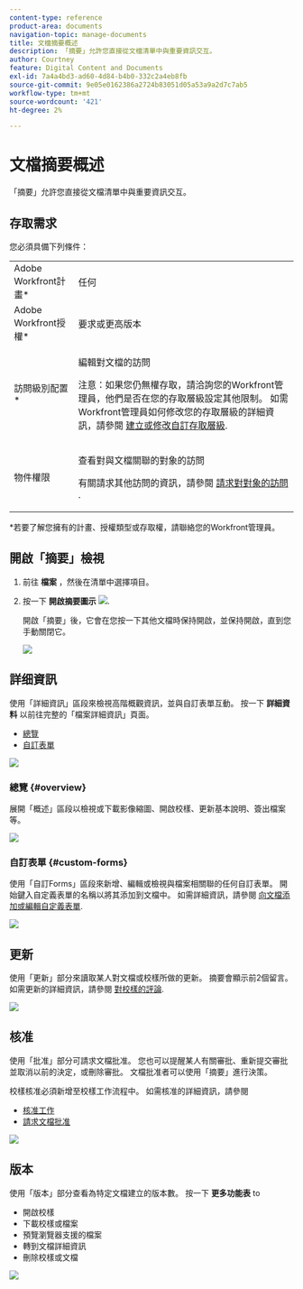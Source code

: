 ```yaml
---
content-type: reference
product-area: documents
navigation-topic: manage-documents
title: 文檔摘要概述
description: 「摘要」允許您直接從文檔清單中與重要資訊交互。
author: Courtney
feature: Digital Content and Documents
exl-id: 7a4a4bd3-ad60-4d84-b4b0-332c2a4eb8fb
source-git-commit: 9e05e0162386a2724b83051d05a53a9a2d7c7ab5
workflow-type: tm+mt
source-wordcount: '421'
ht-degree: 2%

---
```


# 文檔摘要概述

「摘要」允許您直接從文檔清單中與重要資訊交互。

## 存取需求

您必須具備下列條件：

<table style="table-layout:auto"> 
 <col> 
 </col> 
 <col> 
 </col> 
 <tbody> 
  <tr> 
   <td role="rowheader">Adobe Workfront計畫*</td> 
   <td> <p> 任何</p> </td> 
  </tr> 
  <tr> 
   <td role="rowheader">Adobe Workfront授權*</td> 
   <td> <p>要求或更高版本</p> </td> 
  </tr> 
  <tr data-mc-conditions=""> 
   <td role="rowheader">訪問級別配置*</td> 
   <td> <p>編輯對文檔的訪問</p> <p>注意：如果您仍無權存取，請洽詢您的Workfront管理員，他們是否在您的存取層級設定其他限制。 如需Workfront管理員如何修改您的存取層級的詳細資訊，請參閱 <a href="../../administration-and-setup/add-users/configure-and-grant-access/create-modify-access-levels.md" class="MCXref xref">建立或修改自訂存取層級</a>.</p> </td> 
  </tr> 
  <tr data-mc-conditions=""> 
   <td role="rowheader">物件權限</td> 
   <td> <p>查看對與文檔關聯的對象的訪問</p> <p>有關請求其他訪問的資訊，請參閱 <a href="../../workfront-basics/grant-and-request-access-to-objects/request-access.md" class="MCXref xref">請求對對象的訪問 </a>.</p> </td> 
  </tr> 
 </tbody> 
</table>

&#42;若要了解您擁有的計畫、授權類型或存取權，請聯絡您的Workfront管理員。

## 開啟「摘要」檢視

1. 前往 **檔案** ，然後在清單中選擇項目。
1. 按一下 **開啟摘要圖示** ![](assets/qs-summary-in-new-toolbar-small.png).

   開啟「摘要」後，它會在您按一下其他文檔時保持開啟，並保持開啟，直到您手動關閉它。

   ![](assets/summary-details-350x585.png)

## 詳细資訊

使用「詳細資訊」區段來檢視高階概觀資訊，並與自訂表單互動。 按一下 **詳細資料** 以前往完整的「檔案詳細資訊」頁面。

* [總覽](#overview)
* [自訂表單](#custom-forms)

![](assets/copy-of-doc-summary-details-section-350x404.png)

### 總覽 {#overview}

展開「概述」區段以檢視或下載影像縮圖、開啟校樣、更新基本說明、簽出檔案等。

![](assets/copy-of-doc-summary-with-overview-350x560.png)

### 自訂表單 {#custom-forms}

使用「自訂Forms」區段來新增、編輯或檢視與檔案相關聯的任何自訂表單。 開始鍵入自定義表單的名稱以將其添加到文檔中。 如需詳細資訊，請參閱 [向文檔添加或編輯自定義表單](../../documents/managing-documents/add-custom-form-documents.md).

![](assets/add-custom-form-doc-summary-350x265.png)

## 更新

使用「更新」部分來讀取某人對文檔或校樣所做的更新。 摘要會顯示前2個留言。 如需更新的詳細資訊，請參閱 [對校樣的評論](../../review-and-approve-work/proofing/reviewing-proofs-within-workfront/comment-on-a-proof/comment-on-proof.md).

![](assets/summary-upddates,-approvals,-versions,-custom-forms-350x415.png)

## 核准

使用「批准」部分可請求文檔批准。 您也可以提醒某人有關審批、重新提交審批並取消以前的決定，或刪除審批。 文檔批准者可以使用「摘要」進行決策。

校樣核准必須新增至校樣工作流程中。 如需核准的詳細資訊，請參閱

* [核准工作](../../review-and-approve-work/manage-approvals/approving-work.md)
* [請求文檔批准](../../review-and-approve-work/manage-approvals/request-document-approvals.md)

![](assets/summary-upddates,-approvals,-versions,-custom-forms-350x415.png)

## 版本

使用「版本」部分查看為特定文檔建立的版本數。 按一下 **更多功能表** to

* 開啟校樣
* 下載校樣或檔案
* 預覽瀏覽器支援的檔案
* 轉到文檔詳細資訊
* 刪除校樣或文檔

![](assets/summary-upddates,-approvals,-versions,-custom-forms-350x415.png)
